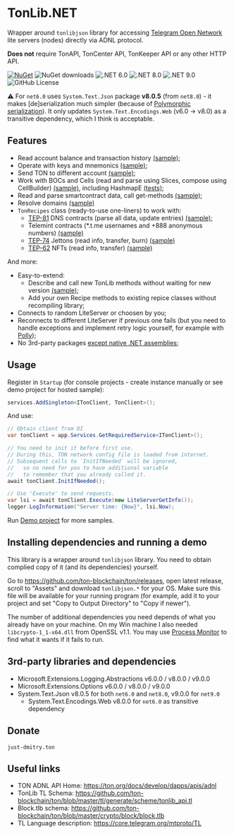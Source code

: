 TonLib.NET
===========

Wrapper around `tonlibjson` library for accessing [Telegram Open Network](https://ton.org/) lite servers (nodes) directly via ADNL protocol.

**Does not** require TonAPI, TonCenter API, TonKeeper API or any other HTTP API. 

[![NuGet](https://img.shields.io/nuget/v/TonLib.Net.svg)](https://www.nuget.org/packages/TonLib.Net/) ![NuGet downloads](https://img.shields.io/nuget/dt/TonLib.NET) ![.NET 6.0](https://img.shields.io/badge/.NET-6.0-512BD4) ![.NET 8.0](https://img.shields.io/badge/.NET-8.0-512BD4) ![.NET 9.0](https://img.shields.io/badge/.NET-9.0-512BD4) ![GitHub License](https://img.shields.io/github/license/justdmitry/TonLib.NET) 

⚠ For `net6.0` uses `System.Text.Json` package **v8.0.5** (from `net8.0`) - it makes [de]serialization much simpler (because of [Polymorphic serialization](https://learn.microsoft.com/en-us/dotnet/standard/serialization/system-text-json/polymorphism)). It only updates `System.Text.Encodings.Web` (v6.0 -> v8.0) as a transitive dependency, which I think is acceptable.


## Features

* Read account balance and transaction history [(sample)](/TonLibDotNet.Demo/Samples/AccountBalanceAndTransactions.cs);
* Operate with keys and mnemonics [(sample)](/TonLibDotNet.Demo/Samples/KeysAndMnemonics.cs);
* Send TON to different account [(sample)](/TonLibDotNet.Demo/Samples/SendTon.cs);
* Work with BOCs and Cells (read and parse using Slices, compose using CellBuilder) [(sample)](/TonLibDotNet.Demo/Samples/BocAndCells.cs), including HashmapE [(tests)](/TonLibDotNet.Tests/Cells/DictTests.cs);
* Read and parse smartcontract data, call get-methods [(sample)](/TonLibDotNet.Demo/Samples/ReadInfoFromSmartContracts.cs);
* Resolve domains [(sample)](/TonLibDotNet.Demo/Samples/ResolveDomains.cs)
* `TonRecipes` class (ready-to-use one-liners) to work with:
  * [TEP-81](https://github.com/ton-blockchain/TEPs/blob/master/text/0081-dns-standard.md) DNS contracts (parse all data, update entries) [(sample)](/TonLibDotNet.Demo/Samples/Recipes/RootDnsGetAllInfo.cs);
  * Telemint contracts (*.t.me usernames and +888 anonymous numbers) [(sample)](/TonLibDotNet.Demo/Samples/Recipes/Jetton.cs)
  * [TEP-74](https://github.com/ton-blockchain/TEPs/blob/master/text/0074-jettons-standard.md) Jettons (read info, transfer, burn) [(sample)](/TonLibDotNet.Demo/Samples/Recipes/TelemintGetAllInfo.cs)
  * [TEP-62](https://github.com/ton-blockchain/TEPs/blob/master/text/0062-nft-standard.md) NFTs (read info, transfer) [(sample)](/TonLibDotNet.Demo/Samples/Recipes/NFTs.cs)

And more:

* Easy-to-extend:
  * Describe and call new TonLib methods without waiting for new version [(sample)](/TonLibDotNet.Demo/Samples/LibraryExtensibility.cs);
  * Add your own Recipe methods to existing repice classes without recompiling library;
* Connects to random LiteServer or choosen by you;
* Reconnects to different LiteServer if previous one fails (but you need to handle exceptions and implement retry logic yourself, for example with [Polly](http://www.thepollyproject.org/));
* No 3rd-party packages [except native .NET assemblies](#3rd-party-libraries-and-dependencies);


## Usage

Register in `Startup` (for console projects - create instance manually or see demo project for hosted sample):

```csharp
services.AddSingleton<ITonClient, TonClient>();
```

And use:

```csharp
// Obtain client from DI
var tonClient = app.Services.GetRequiredService<ITonClient>();

// You need to init it before first use.
// During this, TON network config file is loaded from internet.
// Subsequent calls to `InitIfNeeded` will be ignored, 
//   so no need for you to have additional variable 
//   to remember that you already called it.
await tonClient.InitIfNeeded();

// Use 'Execute' to send requests.
var lsi = await tonClient.Execute(new LiteServerGetInfo());
logger.LogInformation("Server time: {Now}", lsi.Now);
```

Run [Demo project](/TonLibDotNet.Demo) for more samples. 


## Installing dependencies and running a demo

This library is a wrapper around `tonlibjson` library. You need to obtain complied copy of it (and its dependencies) yourself.

Go to https://github.com/ton-blockchain/ton/releases, open latest release, scroll to "Assets" and download `tonlibjson.*` for your OS. Make sure this file will be available for your running program (for example, add it to your project and set "Copy to Output Directory" to "Copy if newer").

The number of additional dependencies you need depends of what you already have on your machine. On my Win machine I also needed `libcrypto-1_1-x64.dll` from OpenSSL v1.1. You may use [Process Monitor](https://learn.microsoft.com/en-us/sysinternals/downloads/procmon) to find what it wants if it fails to run.


## 3rd-party libraries and dependencies

* Microsoft.Extensions.Logging.Abstractions v6.0.0 / v8.0.0 / v9.0.0
* Microsoft.Extensions.Options v6.0.0 / v8.0.0 / v9.0.0
* System.Text.Json v8.0.5 for both `net6.0` and `net8.0`, v9.0.0 for `net9.0`
  * System.Text.Encodings.Web v8.0.0 for `net6.0` as transitive dependency


## Donate

`just-dmitry.ton`


## Useful links

* TON ADNL API Home: https://ton.org/docs/develop/dapps/apis/adnl
* TonLib TL Schema: https://github.com/ton-blockchain/ton/blob/master/tl/generate/scheme/tonlib_api.tl
* Block.tlb schema: https://github.com/ton-blockchain/ton/blob/master/crypto/block/block.tlb
* TL Language description: https://core.telegram.org/mtproto/TL
